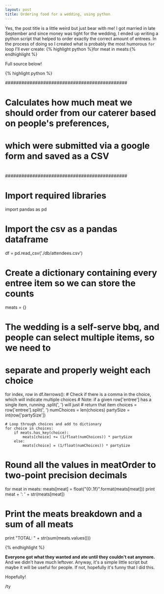 ```yaml
---
layout: post
title: Ordering food for a wedding, using python
---
```


Yes, the post title is a little weird but just bear with me! I got married in late September
and since money was tight for the wedding, I ended up writing a python script that helped
to order exactly the correct amount of entrees. In the process of doing so I created what is
probably the most humorous `for` loop I'll ever create:
{% highlight python %}for meat in meats:{% endhighlight %}

Full source below!

{% highlight python %}

#############################################
#
# Calculates how much meat we should order from our caterer based on people's preferences,
# which were submitted via a google form and saved as a CSV
#
#############################################

# Import required libraries
import pandas as pd

# Import the csv as a pandas dataframe
df = pd.read_csv('./db/attendees.csv')

# Create a dictionary containing every entree item so we can store the counts
meats = {}

# The wedding is a self-serve bbq, and people can select multiple items, so we need to
# separate and properly weight each choice
for index, row in df.iterrows():
	# Check if there is a comma in the choice, which will indicate multiple choices
	# Note: if a given row['entree'] has a single item, running .split(', ') will just
	# return that item
	choices = row['entree'].split(', ')
	numChoices = len(choices)
	partySize = int(row['partySize'])

	# Loop through choices and add to dictionary
	for choice in choices:
		if meats.has_key(choice):
			meats[choice] += (1/float(numChoices)) * partySize
		else:
			meats[choice] = (1/float(numChoices)) * partySize

# Round all the values in meatOrder to two-point precision decimals
for meat in meats:
	meats[meat] = float("{0:.1f}".format(meats[meat]))
	print meat + ': ' + str(meats[meat])

# Print the meats breakdown and a sum of all meats
print "TOTAL: " + str(sum(meats.values()))

{% endhighlight %}

<strong>Everyone got what they wanted and ate until they couldn't eat anymore.</strong> And we didn't have much
leftover. Anyway, it's a simple little script but maybe it will be useful for people. If not, hopefully it's funny that I did this.

Hopefully!

/ty
